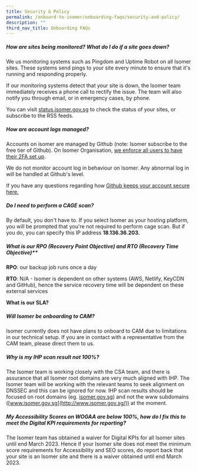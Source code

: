 ```yaml
---
title: Security & Policy
permalink: /onboard-to-isomer/onboarding-faqs/security-and-policy/
description: ""
third_nav_title: Onboarding FAQs
---
```

##### How are sites being monitored? What do I do if a site goes down?

We us monitoring systems such as Pingdom and Uptime Robot on all Isomer sites. These systems send pings to your site every minute to ensure that it's running and responding properly.

If our monitoring systems detect that your site is down, the Isomer team immediately receives a phone call to rectify the issue. The team will also notify you through email, or in emergency cases, by phone.

You can visit [status.isomer.gov.sg](https://status.isomer.gov.sg/) to check the status of your sites, or subscribe to the RSS feeds.

##### How are account logs managed?

Accounts on isomer are managed by Github (note: Isomer subscribe to the free tier of Github). On Isomer Organisation, [we enforce all users to have their 2FA set up](https://docs.github.com/en/organizations/keeping-your-organization-secure/requiring-two-factor-authentication-in-your-organization).

We do not monitor account log in behaviour on Isomer. Any abnormal log in will be handled at Github's level.

If you have any questions regarding how [Github keeps your account secure here.](https://docs.github.com/en/github/authenticating-to-github/keeping-your-account-and-data-secure)

##### Do I need to perform a CAGE scan?

By default, you don't have to. If you select Isomer as your hosting platform, you will be prompted that you're not required to perform cage scan. But if you do, you can specify this IP address **18.136.36.203.**

##### What is our RPO (Recovery Point Objective) and RTO (Recovery Time Objective)**

**RPO**: our backup job runs once a day

**RTO**: N/A - Isomer is dependent on other systems (AWS, Netlify, KeyCDN and GitHub), hence the service recovery time will be dependent on these external services

**What is our SLA?**

##### Will Isomer be onboarding to CAM?

Isomer currently does not have plans to onboard to CAM due to limitations in our technical setup. If you are in contact with a representative from the CAM team, please direct them to us.

##### Why is my IHP scan result not 100%?

The Isomer team is working closely with the CSA team, and there is assurance that all Isomer root domains are very much aligned with IHP. The Isomer team will be working with the relevant teams to seek alignment on DNSSEC and this can be ignored for now. IHP scan results should be focused on root domains (eg. [isomer.gov.sg](http://isomer.gov.sg/)) and not the www subdomains ([www.isomer.gov.sg](http://www.isomer.gov.sg/)) at the moment.

##### My Accessibility Scores on WOGAA are below 100%, how do I fix this to meet the Digital KPI requirements for reporting?

The Isomer team has obtained a waiver for Digital KPIs for all Isomer sites until end March 2023. Hence if your Isomer site does not meet the minimum score requirements for Accessibility and SEO scores, do report back that your site is an Isomer site and there is a waiver obtained until end March 2023.